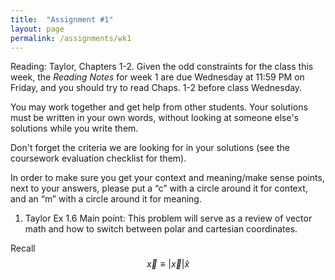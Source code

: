 ```yaml
---
title:  "Assignment #1"
layout: page
permalink: /assignments/wk1
---
```


Reading: Taylor, Chapters 1-2. Given the odd constraints for the class this week, the *Reading Notes* for week 1 are due Wednesday at 11:59 PM on Friday, and you should try to read Chaps. 1-2 before class Wednesday.

You may work together and get help from other students. Your solutions must be written in your own words, without looking at someone else's solutions while
you write them.

Don't forget the criteria we are looking for in your solutions (see the coursework evaluation checklist for them).

In order to make sure you get your context and meaning/make sense points,
next to your answers, please put a “c” with a circle around it for context,
and an “m” with a circle around it for meaning.

1. Taylor Ex 1.6
Main point: This problem will serve as a review of vector math and how to switch between polar and cartesian coordinates.

Recall
$$
\vec{x}\equiv\left|\vec{x}\right|\hat{x}
$$


